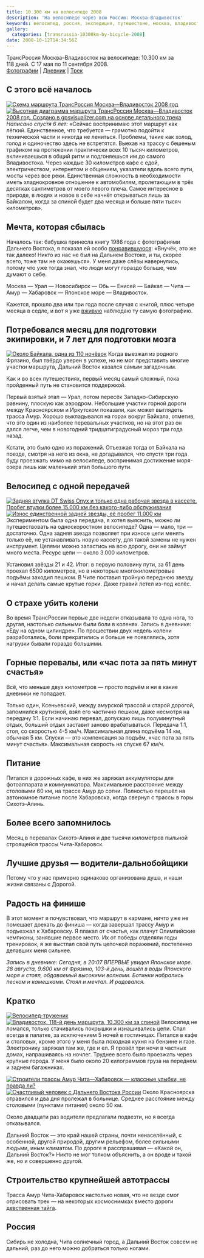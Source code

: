```yaml
---
title: 10.300 км на велосипеде 2008
description: 'На велосипеде через всю Россию: Москва—Владивосток'
keywords: велосипед, россия, экспедиция, путешествие, москва, владивосток
gallery:
  categories: [transrussia-10300km-by-bicycle-2008]
date: 2008-10-12T14:34:56Z
---
```


ТрансРоссия Москва&ndash;Владивосток на велосипеде: 10.300&nbsp;км за 118&nbsp;дней. С 17&nbsp;мая по 11&nbsp;сентября 2008.<br>
[Фотографии](/ru/categories/transrussia-10300km-by-bicycle-2008/) |
[Дневник](diary) |
<a href="/map/#type=hybrid&amp;center=50.17195,87.17019&amp;zoom=4&amp;kml=kml2008" target="_blank">Трек</a>



## С этого всё началось

[![Схема маршрута ТрансРоссия Москва—Владивосток 2008 год](/static/my-routes/transrussia-10300km-by-bicycle-2008/transrussia-2008-logo-small.jpg)](/static/my-routes/transrussia-10300km-by-bicycle-2008/transrussia-2008-logo-full.jpg?classes=jpic,right,break)
[![Высотная диаграмма маршрута ТрансРоссия Москва—Владивосток 2008 год. Создано в gpsvisualizer.com на основе детального трека](/static/my-routes/transrussia-10300km-by-bicycle-2008/transrussia-2008-elevation-small.png)](/static/my-routes/transrussia-10300km-by-bicycle-2008/transrussia-2008-elevation-full.png?classes=jpic,right,break)
*Написано спустя 6 лет:* «Сейчас воспринимаю этот маршрут как лёгкий. Единственное, что требуется — грамотно подойти к технической части и никогда не лениться. Проблемы, такие как холод, голод и одиночество здесь не встретятся. Выехав на трассу с бешеным трафиком на протяжении практически всех 10 тысяч километров, вклиниваешься в общий ритм и подгоняешься им до самого Владивостока. Через каждые 30 километров кафе с едой, электричеством, интернетом и общением, указатели вдоль всего пути, мосты через все реки. Единственная сложность в необходимости иметь хладнокровное отношение к автомобилям, пролетающим в трёх десятках сантиметров от моего левого плеча. Самое интересное в природе, в людях и новое в себе начнёт открываться лишь за Байкалом, когда за спиной будет два месяца и больше пяти тысяч километров».



## Мечта, которая сбылась

Началось так: бабушка принесла книгу 1986 года с фотографиями Дальнего Востока, я показал ей особо [понравившуюся](/static/my-routes/transrussia-10300km-by-bicycle-2008/transrussia-2008-from-book.jpg?classes=jpic): «Внучёк, это же так далеко! Никто из нас не был на Дальнем Востоке, и ты, скорее всего, тоже там не окажешься». У меня даже слёзы навернулись, потому что уже тогда знал, что люди могут гораздо больше, чем думают о себе.

Москва — Урал — Новосибирск — Обь — Енисей — Байкал — Чита — Амур — Хабаровск — Японское море — Владивосток.

Кажется, прошло два или три года после случая с книгой, плюс четыре месяца в седле, и вот я уже [вживую](/static/my-routes/transrussia-10300km-by-bicycle-2008/tr08.20.japon-sea-vladivostok.49.jpg?classes=jpic) наблюдаю ту самую фотографию.



## Потребовался месяц для подготовки экипировки, и 7 лет для подготовки мозга

[![Около Байкала, одна из 110 ночёвок](/static/my-routes/transrussia-10300km-by-bicycle-2008/tn_tr08.13.chernyshevsk-mogocha.32.jpg)](/static/my-routes/transrussia-10300km-by-bicycle-2008/tr08.13.chernyshevsk-mogocha.32.jpg?classes=jpic,left)
Когда выезжал из родного Фрязино, был твёрдо уверен в успехе, но не мог представить многие участки маршрута, Дальний Восток казался самым загадочным.

Как и во всех путешествиях, первый месяц самый сложный, пока пройденный путь не становится поддержкой.

Первый взятый этап — Урал, потом пересёк Западно-Сибирскую равнину, плоскую как аэродром. Небольшие участки горной дороги между Красноярском и Иркутском показали, как может выглядеть трасса Амур. Хорошо выкладывался на горах вокруг Байкала, отметив, что это один из наиболее перевальных участков, но на этот раз он дался легче, чем в новогодний тридцатиградусный мороз три года назад.

Кстати, это было одно из поражений. Отъезжая тогда от Байкала на поезде, смотря на него из окна, не догадывался, что спустя три года буду проезжать мимо на велосипеде, воспринимая достижение моря-озера лишь как маленький этап большого пути.



## Велосипед с одной передачей

[![Задняя втулка DT Swiss Onyx и только одна рабочая звезда в кассете. Пробег втулки более 15.000 км без какого-либо обслуживания](/static/my-routes/transrussia-10300km-by-bicycle-2008/rear-hub-small.jpg)](/static/my-routes/transrussia-10300km-by-bicycle-2008/rear-hub-full.jpg?classes=jpic,right)
[![Износ единственной задней звезды, её пробег 11.000 км](/static/my-routes/transrussia-10300km-by-bicycle-2008/rear-ring-small.jpg)](/static/my-routes/transrussia-10300km-by-bicycle-2008/rear-ring-full.jpg?classes=jpic,right)
Экспериментом была одна передача, я хотел выяснить, можно ли путешествовать на односкоростном велосипеде? Одна — мало, три — достаточно. Одна задняя звезда позволяет при износе цепи менять только её, не устанавливать новую кассету, для такой замены не нужен инструмент. Цепями можно запастись на всю дорогу, они не займут много места. Ресурс цепи — около 3.000 километров.

Установил звёзды 21 и 42. Итог: в первую половину пути, за 61 день проехал 6500 километров, но в некоторые многокилометровые подъёмы заходил пешком. В Чите поставил тройную переднюю звезду и начал делать самые крутые горки. Даже гравий летел из-под колёс.



## О страхе убить колени

Во время ТрансРоссии первые две недели отказывала то одна нога, то другая, настолько сильными были боли в коленях. Запись в дневнике: «Еду на одном цилиндре». По прошествии двух недель колени разработались, боли прекратились и больше не появлялись, хотя нагрузки бывали гораздо большими.



## Горные перевалы, или «час пота за пять минут счастья»

Всё, что меньше двух километров — просто подъём и ни в какие дневники не попадает.

Только один, Ксеньевский, между амурской трассой и старой дорогой, запомнился крутизной, взял его частично пешком, даже несмотря на передачу 1:1. Если начинаю перевал, допускаю лишь полуминутный отдых, больший отдых заставит заново врабатываться. Передача 1:1, стоя, со скоростью 4-5 км/ч. Максимальная длина подъёма 14 км, обычная 5 км. Спуски — это компенсация за подъём, «час пота за пять минут счастья». Максимальная скорость на спуске 67 км/ч.



## Питание

Питался в дорожных кафе, в них же заряжал аккумуляторы для фотоаппарата и коммуникатора. Максимальное расстояние между столовыми 60 км, на трассе Амур до сотни. Полностью перешёл на автономное питание после Хабаровска, когда свернул с трассы в горы Сихотэ-Алинь.



## Более всего запомнилось

Месяц в перевалах Сихотэ-Алиня и две тысячи километров пыльной строящейся трассы Чита-Хабаровск.



## Лучшие друзья — водители-дальнобойщики

Потому что у нас примерно одинаково организована душа, и наши жизни связаны с Дорогой.



## Радость на финише

В этот момент я почувствовал, что маршрут в кармане, ничто уже не помешает доехать до финиша — когда завершал трассу Амур и подъезжал к Хабаровску. Я плакал от счастья, как плачут Олимпийские чемпионы, занявшие первое место. Их от победы отделяли годы тренировок, я же выстлал свой путь цепочкой поражений, постепенно делавших меня сильнее.

_Запись в дневнике: Сегодня, в 20:07 ВПЕРВЫЕ увидел Японское море. 28 августа, 9.600 км от Фрязино, 103-й день, вошёл в воды Японского моря и стоял, обдаваемый высокими волнами. Ботинки набрались песком и камешками. Стоял и мечтал. И радовался._



## Кратко

[![Велосипед-труженик](/static/my-routes/transrussia-10300km-by-bicycle-2008/tn_tr08.18.verhnij_pereval-dalnegorsk.23.jpg)](/static/my-routes/transrussia-10300km-by-bicycle-2008/tr08.18.verhnij_pereval-dalnegorsk.23.jpg?classes=jpic,right)
[![Владивосток, 118-й день маршрута, 10.300 км за спиной](/static/my-routes/transrussia-10300km-by-bicycle-2008/tn_tr08.20.japon_sea-vladivostok.44.jpg)](/static/my-routes/transrussia-10300km-by-bicycle-2008/tr08.20.japon_sea-vladivostok.44.jpg?classes=jpic,right)
Велосипед не ломался, только стачивались покрышки и изнашивались цепи. Спал всегда в палатке, за исключением 5 ночей в гостиницах. Питался в кафе и столовых, кроме этого у меня была походная кухня на бензине и газе. Электронику заряжал там же, где и ел. Я провёл три ночи в частных домах, напрашиваясь на ночлег. Труднее всего было проезжать через крупные города. У меня было около 20 килограммов груза на переднем и заднем багажниках.

[![Строители трассы Амур Чита—Хабаровск — классные улыбки, не правда ли?](/static/my-routes/transrussia-10300km-by-bicycle-2008/tn_tr08.16.zeya_river-kchabarovsk.36.jpg)](/static/my-routes/transrussia-10300km-by-bicycle-2008/tr08.16.zeya_river-kchabarovsk.36.jpg?classes=jpic,left)
[![Счастливый человек с Дальнего Востока России](/static/my-routes/transrussia-10300km-by-bicycle-2008/tn_tr08.17.kchabarovsk-verhnij_pereval.68.jpg)](/static/my-routes/transrussia-10300km-by-bicycle-2008/tr08.17.kchabarovsk-verhnij_pereval.68.jpg?classes=jpic,left)
Около Красноярска отравился и два дня пролежал в больнице. Среднее расстояние между столовыми (пунктами питания) около 50 км. 

Около двадцати раз водители предлагали подвезти, но я всегда отказывался.

Дальний Восток — это край нашей страны, почти ненаселённый, с особенной, другой природой, другим рельефом, более сильными людьми, иным климатом. По дороге я расспрашивал — «Какой он, Дальний Восток?» Никто не мог толком объяснить, а он вроде и такой же, но и совершенно другой.



## Строительство крупнейшей автотрассы

Трасса Амур Чита-Хабаровск настолько новая, что не везде смог отрисовать трек — на некоторых космоснимках вместо дороги [девственная тайга](/static/my-routes/transrussia-10300km-by-bicycle-2008/amur-road-satellite-image.jpg?classes=jpic).



## Россия

Сибирь не холодна, Чита солнечный город, а Дальний Восток совсем не дальний, раз до него можно добраться только ногами.